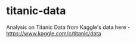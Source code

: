 # titanic-data
Analysis on Titanic Data from Kaggle's data here - https://www.kaggle.com/c/titanic/data
